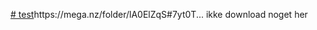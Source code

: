 [# test](https://mega.nz/folder/lA0ElZqS#7yt0T...)https://mega.nz/folder/lA0ElZqS#7yt0T...
ikke download noget her
